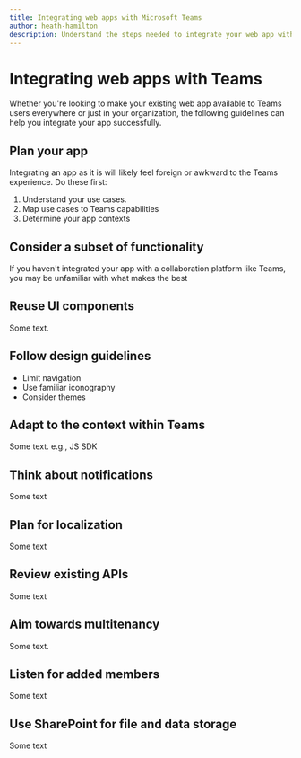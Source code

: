 ```yaml
---
title: Integrating web apps with Microsoft Teams
author: heath-hamilton
description: Understand the steps needed to integrate your web app with Microsoft Teams
---
```

# Integrating web apps with Teams

Whether you're looking to make your existing web app available to Teams users everywhere or just in your organization, the following guidelines can help you integrate your app successfully.

## Plan your app

Integrating an app as it is will likely feel foreign or awkward to the Teams experience. Do these first:

1. Understand your use cases.
1. Map use cases to Teams capabilities
1. Determine your app contexts

## Consider a subset of functionality

If you haven't integrated your app with a collaboration platform like Teams, you may be unfamiliar with what makes the best 

## Reuse UI components

Some text.

## Follow design guidelines

* Limit navigation
* Use familiar iconography
* Consider themes

## Adapt to the context within Teams

Some text. e.g., JS SDK

## Think about notifications

Some text

## Plan for localization

Some text

## Review existing APIs

Some text

## Aim towards multitenancy

Some text.

## Listen for added members

Some text

## Use SharePoint for file and data storage

Some text

